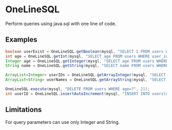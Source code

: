# OneLineSQL
Perform queries using java.sql with one line of code.
## Examples
```java
boolean userExist = OneLineSQL.getBoolean(mysql, "SELECT 1 FROM users WHERE name=? AND age=?", "Alex", 21);
int age = OneLineSQL.getInt(mysql, "SELECT age FROM users WHERE user_id=?", 1234);
Integer age = OneLineSQL.getInteger(mysql, "SELECT age FROM users WHERE user_id=?", 1234);
String name = OneLineSQL.getString(mysql, "SELECT name FROM users WHERE user_id=?", 1234);

ArrayList<Integer> userIDs = OneLineSQL.getArrayInteger(mysql, "SELECT user_id FROM users WHERE age=?", 21);
ArrayList<String> userNames = OneLineSQL.getArrayString(mysql, "SELECT name FROM users WHERE age=?", 21);

OneLineSQL.execute(mysql, "DELETE FROM users WHERE age=?", 21);
int userID = OneLineSQL.insertAutoIncrement(mysql, "INSERT INTO users(name,age) VALUES (?,?)", "Alex", 21);
```
## Limitations
For query parameters can use only Integer and String.
